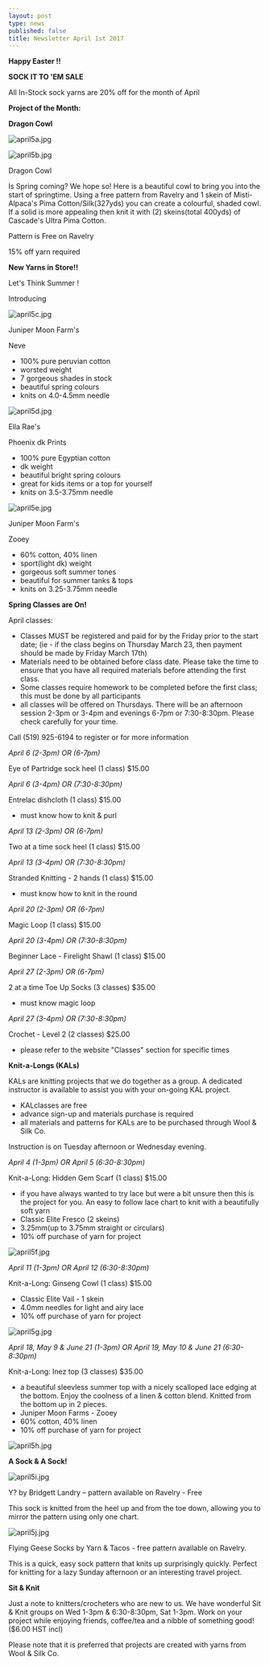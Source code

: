 ```yaml
---
layout: post
type: news
published: false
title: Newsletter April 1st 2017
---
```

**Happy Easter !!**


**SOCK IT TO 'EM SALE**

All In-Stock sock yarns are 20% off for the month of April

 
**Project of the Month:**

**Dragon Cowl**

![april5a.jpg]({{site.baseurl}}/news/img/april5a.jpg)

![april5b.jpg]({{site.baseurl}}/news/img/april5b.jpg)

Dragon Cowl  
 
Is Spring coming? We hope so! Here is a beautiful cowl to bring you into the start of springtime.  Using a free pattern from Ravelry and 1 skein of Misti-Alpaca's Pima Cotton/Silk(327yds) you can create a colourful, shaded cowl. If a solid is more appealing then knit it with (2) skeins(total 400yds) of Cascade's Ultra Pima Cotton. 

Pattern is Free on Ravelry

15% off yarn required


**New Yarns in Store!!**

Let's Think Summer !

Introducing

![april5c.jpg]({{site.baseurl}}/news/img/april5c.jpg)

Juniper Moon Farm's

Neve
 
- 100% pure peruvian cotton
-  worsted weight
- 7 gorgeous shades in stock
- beautiful spring colours
- knits on 4.0-4.5mm needle

![april5d.jpg]({{site.baseurl}}/news/img/april5d.jpg)

Ella Rae's

Phoenix dk Prints
 
- 100% pure Egyptian cotton
- dk weight
- beautiful bright spring colours
- great for kids items or a top for yourself
- knits on 3.5-3.75mm needle

![april5e.jpg]({{site.baseurl}}/news/img/april5e.jpg)

Juniper Moon Farm's

Zooey
 
- 60% cotton, 40% linen
- sport(light dk) weight
- gorgeous soft summer tones
- beautiful for summer tanks & tops 
- knits on 3.25-3.75mm needle


**Spring Classes are On!**

April classes:
- Classes MUST  be registered and paid for by the Friday prior to the start date; (ie - if the class begins on Thursday March 23, then payment should be made by Friday March 17th)
- Materials need to be obtained before class date.  Please take the time to ensure that you have all required materials before attending the first class.
- Some classes require homework to be completed before the first class; this must be done by all participants
- all classes will be offered on Thursdays. There will be an afternoon session 2-3pm or 3-4pm and evenings 6-7pm or 7:30-8:30pm. Please check carefully for your time.

Call (519) 925-6194  to register or for more information 


_April 6 (2-3pm) OR (6-7pm)_

Eye of Partridge sock heel   (1 class)   $15.00

_April 6 (3-4pm) OR (7:30-8:30pm)_

Entrelac dishcloth                 (1 class)   $15.00

- must know how to knit & purl

_April 13 (2-3pm) OR (6-7pm)_

Two at a time sock heel   (1 class)   $15.00

_April 13 (3-4pm) OR (7:30-8:30pm)_

Stranded Knitting - 2 hands   (1 class)   $15.00

- must know how to knit in the round

_April 20 (2-3pm)  OR (6-7pm)_

Magic Loop                        (1 class)   $15.00

_April 20 (3-4pm)  OR (7:30-8:30pm)_

Beginner Lace - Firelight Shawl (1 class)   $15.00

_April 27 (2-3pm)  OR  (6-7pm)_

2 at a time Toe Up Socks         (3 classes)   $35.00

- must know magic loop

_April 27 (3-4pm)  OR  (7:30-8:30pm)_

Crochet - Level 2                       (2 classes)   $25.00
 
- please refer to the website "Classes" section for specific times
 

**Knit-a-Longs (KALs)**

KALs are knitting projects that we do together as a group. A dedicated instructor is available to assist you with your on-going KAL project.

- KALclasses are free
- advance sign-up and materials purchase is required 
- all materials and patterns for KALs are to be purchased through Wool & Silk Co.

Instruction is on Tuesday afternoon or Wednesday evening.

_April 4 (1-3pm)  OR April 5 (6:30-8:30pm)_

Knit-a-Long:   Hidden Gem Scarf     (1 class)   $15.00 
- if you have always wanted to try lace but were a bit unsure then this is the project for you. An easy to follow lace chart to knit with a beautifully soft yarn
- Classic Elite Fresco (2 skeins)
- 3.25mm(up to 3.75mm straight or circulars) 
- 10% off purchase of yarn for project

![april5f.jpg]({{site.baseurl}}/news/img/april5f.jpg)

_April 11 (1-3pm)  OR April 12 (6:30-8:30pm)_

Knit-a-Long:   Ginseng Cowl  (1 class)   $15.00 
  
- Classic Elite Vail - 1 skein 
- 4.0mm needles for light and airy lace
- 10% off purchase of yarn for project

![april5g.jpg]({{site.baseurl}}/news/img/april5g.jpg)

_April 18, May 9 & June 21 (1-3pm) OR April 19, May 10 & June 21 (6:30-8:30pm)_

Knit-a-Long:   Inez top        (3 classes)   $35.00

- a beautiful sleevless summer top with a nicely scalloped lace edging at the bottom. Enjoy the coolness of a linen & cotton blend.  Knitted from the bottom up in 2 pieces. 
- Juniper Moon Farms - Zooey
- 60% cotton, 40% linen
- 10% off purchase of yarn for project 

![april5h.jpg]({{site.baseurl}}/news/img/april5h.jpg)

**A Sock & A Sock!**

![april5i.jpg]({{site.baseurl}}/news/img/april5i.jpg)

Y? by Bridgett Landry – pattern available on Ravelry - Free

This sock is knitted from the heel up and from the toe down, allowing you to mirror the pattern using only one chart.

![april5j.jpg]({{site.baseurl}}/news/img/april5j.jpg)

Flying Geese Socks by Yarn & Tacos  -  free  pattern available on Ravelry. 

This is a quick, easy sock pattern that knits up surprisingly quickly. Perfect for knitting for a lazy Sunday afternoon or an interesting travel project.


**Sit & Knit**

Just a note to knitters/crocheters who are new to us. We have wonderful Sit & Knit groups on Wed 1-3pm & 6:30-8:30pm, Sat 1-3pm.  Work on your project while enjoying friends, coffee/tea and a nibble of something good!  
($6.00 HST incl) 

Please note that it is preferred that projects are created with yarns from Wool & Silk Co.
